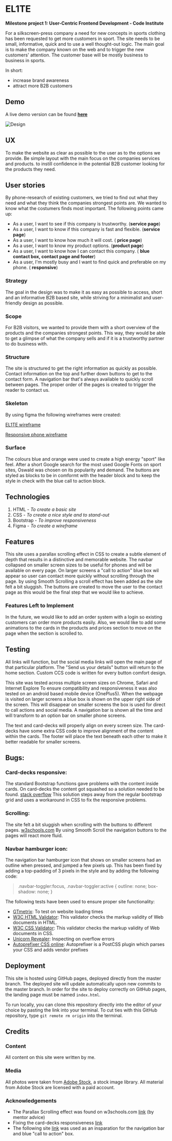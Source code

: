 # EL1TE
**Milestone project 1: User-Centric Frontend Development - Code Institute**

For a silkscreen-press company a need for new concepts in sports clothing has been requested to get more customers in sport.
The site needs to be small, informative, quick and to use a well thought-out logic.
The main goal is to make the company known on the web and to trigger the new customers' attention.
The customer base will be mostly business to business in sports.

In short:
- increase brand awareness
- attract more B2B customers

## Demo
A live demo version can be found **[here](https://d1ang.github.io/EL1TE/)**

![Design](https://github.com/D1ang/EL1TE/blob/master/mockups/responsive.png)

## UX
To make the website as clear as possible to the user as to the options we provide.
Be simple layout with the main focus on the companies services and products.
to instill confidence in the potential B2B customer looking for the products they need.

## User stories
By phone-research of existing customers, we tried to find out what they need and what they think the companies strongest points are.
We wanted to know what the costumers finds most important.
The following points came up:

 - As a user, I want to see if this company is trustworthy. (**service page**)
 - As a user, I want to know if this company is fast and flexible. (**service page**)
 - As a user, I want to know how much it will cost. ( **price page**)
 - As a user, I want to know my product options. (**product page**)
 - As a user, I want to know how I can contact this company. ( **blue contact box, contact page and footer**)
 - As a user, I'm mostly busy and I want to find quick and preferable on my phone. ( **responsive**)

### Strategy
The goal in the design was to make it as easy as possible to access, short and an informative B2B based site,
while striving for a minimalist and user-friendly design as possible.

### Scope
For B2B visitors, we wanted to provide them with a short overview of the products and the companies strongest points.
This way, they would be able to get a glimpse of what the company sells and if it is a trustworthy partner to do business with.

### Structure
The site is structured to get the right information as quickly as possible.
Contact information on the top and further down buttons to get to the contact form.
A navigation bar that's always available to quickly scroll between pages.
The proper order of the pages is created to trigger the reader to contact us.

### Skeleton
By using figma the following wireframes were created:

[EL1TE wireframe](https://github.com/D1ang/EL1TE/blob/master/mockups/wireframe.pdf)

[Responsive phone wireframe](https://github.com/D1ang/EL1TE/blob/master/mockups/responsive.pdf)

### Surface
The colours blue and orange were used to create a high energy "sport" like feel.
After a short Google search for the most used Google Fonts on sport sites, Oswald was chosen on its popularity and demand.
The buttons are styled as blocks to be in comformt with the header block and to keep the style in check with the blue call to action block.

## Technologies
1. HTML - *To create a basic site*
2. CSS - *To create a nice style and to stand-out*
3. Bootstrap - *To improve responsiveness*
4. Figma - *To create a wireframe*


## Features
This site uses a parallax scrolling effect in CSS to create a subtle element of depth that results in a distinctive and memorable website. 
The navbar collapsed on smaller screen sizes to be useful for phones and will be available on every page.
On larger screens a "call to action" blue box wil appear so user can contact more quickly without scrolling through the page.
by using Smooth Scrolling a scroll effect has been added as the site felt a bit sluggish.
The buttons are created to move the user to the contact page as this would be the final step that we would like to achieve.


### Features Left to Implement
In the future, we would like to add an order system with a login so existing customers can order more products easily.
Also, we would like to add some animations to the cards in the products and prices section to move on the page when the section is scrolled to. 


## Testing
All links will function, but the social media links will open the main page of that particular platform.
The "Send us your details" button will return to the home section.
Custom CCS code is written for every button comfort design.

This site was tested across multiple screen sizes on Chrome, Safari and Internet Explore
To ensure compatibility and responsiveness it was also tested on an android based mobile device (OnePlus5).
When the webpage is visited on larger screens a blue box is shown on the upper right side of the screen.
This will disappear on smaller screens the box is used for direct to call actions and social media.
A navigation bar is shown all the time and will transform to an option bar on smaller phone screens.

The text and card-decks will properly align on every screen size. The card-decks have some extra CSS code to improve alignment of the content within the cards.
The footer will place the text beneath each other to make it better readable for smaller screens.

## Bugs:

### Card-decks responsive:
The standard Bootstrap functions gave problems with the content inside cards. On card-decks the content got squashed so a solution needed to be found.
[stack overflow](https://stackoverflow.com/questions/48406628/bootstrap-align-button-to-the-bottom-of-card)
This solution steps away from the regular bootstrap grid and uses a workaround in CSS to fix the responsive problems.

### Scrolling:
The site felt a bit sluggish when scrolling with the buttons to different pages.
[w3schools.com](https://www.w3schools.com/howto/howto_css_smooth_scroll.asp)
By using Smooth Scroll the navigation buttons to the pages will react more fluid.

### Navbar hamburger icon:
The navigation bar hamburger icon that shows on smaller screens had an outline when pressed, and jumped a few pixels up.
This has been fixed by adding a top-padding of 3 pixels in the style and by adding the following code:

>.navbar-toggler:focus,
>.navbar-toggler:active {
>	outline: none;
>	box-shadow: none;
>}


The following tests have been used to ensure proper site functionality:

- [GTmetrix](https://gtmetrix.com/): To test on website loading times
- [W3C HTML Validator](https://validator.w3.org/): This validator checks the markup validity of Web documents in HTML.
- [W3C CSS Validator](https://jigsaw.w3.org/css-validator/): This validator checks the markup validity of Web documents in CSS.
- [Unicorn Revealer](https://chrome.google.com/webstore/detail/unicorn-revealer/lmlkphhdlngaicolpmaakfmhplagoaln?hl=en-GB): Inspecting on overflow errors
- [Autoprefixer CSS online](https://autoprefixer.github.io/): Autoprefixer is a PostCSS plugin which parses your CSS and adds vendor prefixes


## Deployment
This site is hosted using GitHub pages, deployed directly from the master branch. The deployed site will update automatically upon new commits to the master branch. In order for the site to deploy correctly on GitHub pages, the landing page must be named `index.html`.

To run locally, you can clone this repository directly into the editor of your choice by pasting the link into your terminal.
To cut ties with this GitHub repository, type `git remote rm origin` into the terminal.


## Credits

### Content
All content on this site were written by me. 

### Media
All photos were taken from [Adobe Stock](https://stock.adobe.com/), a stock image library.
All material from Adobe Stock are licensed with a paid account.


### Acknowledgements

- The Parallax Scrolling effect was found on w3schools.com [link](https://www.w3schools.com/howto/howto_css_parallax.asp) (by mentor advice)
- Fixing the card-decks responsiveness [link](https://stackoverflow.com/questions/48406628/bootstrap-align-button-to-the-bottom-of-card)
- The following site [link](https://www.mbsportswear.nl/) was used as an insparation for the navigation bar and blue "call to action" box.